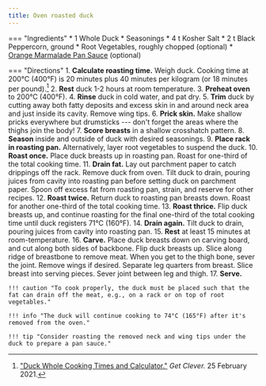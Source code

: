 ```yaml
---
title: Oven roasted duck
---
```

=== "Ingredients"
    * 1 Whole Duck
    * Seasonings
        * 4 t Kosher Salt
        * 2 t Black Peppercorn, ground
    * Root Vegetables, roughly chopped (optional)
    * [Orange Marmalade Pan Sauce](./orange-marmalde-pan-sauce.md) (optional)

=== "Directions"
    1. **Calculate roasting time.** Weigh duck. Cooking time at 200°C (400°F) is 20 minutes plus 40 minutes per kilogram (or 18 minutes per pound).[^cookingtimes]
    2. **Rest** duck 1-2 hours at room temperature.
    3. **Preheat oven** to 200°C (400°F).
    4. **Rinse** duck in cold water, and pat dry.
    5. **Trim** duck by cutting away both fatty deposits and excess skin in and around neck area and just inside its cavity. Remove wing tips.
    6. **Prick skin.** Make shallow pricks everywhere but drumsticks --- don't forget the areas where the thighs join the body!
    7. **Score breasts** in a shallow crosshatch pattern.
    8. **Season** inside and outside of duck with desired seasonings.
    9. **Place rack in roasting pan.** Alternatively, layer root vegetables to suspend the duck.
    10. **Roast once.** Place duck breasts up in roasting pan. Roast for one-third of the total cooking time.
    11. **Drain fat.** Lay out parchment paper to catch drippings off the rack. Remove duck from oven. Tilt duck to drain, pouring juices from cavity into roasting pan before setting duck on parchment paper. Spoon off excess fat from roasting pan, strain, and reserve for other recipes.
    12. **Roast twice.** Return duck to roasting pan breasts down. Roast for another one-third of the total cooking time.
    13. **Roast thrice.** Flip duck breasts up, and continue roasting for the final one-third of the total cooking time until duck registers 71°C (160°F).
    14. **Drain again.** Tilt duck to drain, pouring juices from cavity into roasting pan.
    15. **Rest** at least 15 minutes at room-temperature.
    16. **Carve.** Place duck breasts down on carving board, and cut along both sides of backbone. Flip duck breasts up. Slice along ridge of breastbone to remove meat. When you get to the thigh bone, sever the joint. Remove wings if desired. Separate leg quarters from breast. Slice breast into serving pieces. Sever joint between leg and thigh.
    17. **Serve.**

    !!! caution "To cook properly, the duck must be placed such that the fat can drain off the meat, e.g., on a rack or on top of root vegetables."

    !!! info "The duck will continue cooking to 74°C (165°F) after it's removed from the oven."

    !!! tip "Consider roasting the removed neck and wing tips under the duck to prepare a pan sauce."

[^cookingtimes]:
    ["Duck Whole Cooking Times and Calculator."](https://www.cookingtimes.co.uk/meat/duck/whole) _Get Clever._ 25 February 2021.
[^stewart]:
    Stewart, Martha. ["Roast Duck 101."](https://www.marthastewart.com/907162/roast-duck-101) _Martha Stewart._ 6 June 2012.
